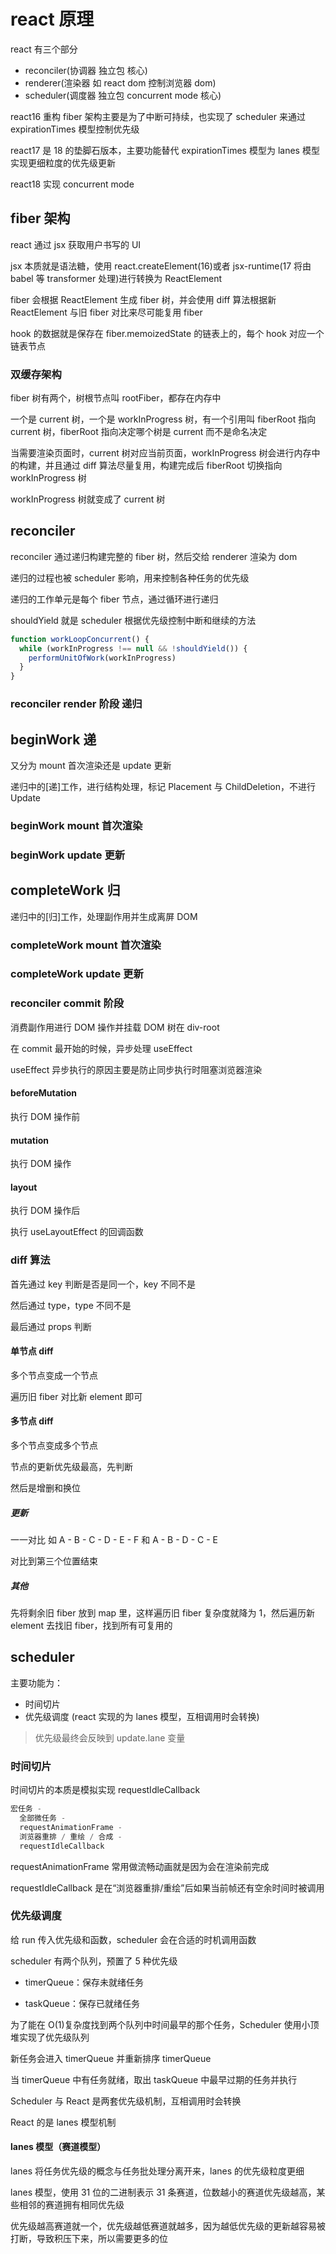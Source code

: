 # react 原理

react 有三个部分

- reconciler(协调器 独立包 核心)
- renderer(渲染器 如 react dom 控制浏览器 dom)
- scheduler(调度器 独立包 concurrent mode 核心)

react16 重构 fiber 架构主要是为了中断可持续，也实现了 scheduler 来通过 expirationTimes 模型控制优先级

react17 是 18 的垫脚石版本，主要功能替代 expirationTimes 模型为 lanes 模型实现更细粒度的优先级更新

react18 实现 concurrent mode

## fiber 架构

react 通过 jsx 获取用户书写的 UI

jsx 本质就是语法糖，使用 react.createElement(16)或者 jsx-runtime(17 将由 babel 等 transformer 处理)进行转换为 ReactElement

fiber 会根据 ReactElement 生成 fiber 树，并会使用 diff 算法根据新 ReactElement 与旧 fiber 对比来尽可能复用 fiber

hook 的数据就是保存在 fiber.memoizedState 的链表上的，每个 hook 对应一个链表节点

### 双缓存架构

fiber 树有两个，树根节点叫 rootFiber，都存在内存中

一个是 current 树，一个是 workInProgress 树，有一个引用叫 fiberRoot 指向 current 树，fiberRoot 指向决定哪个树是 current 而不是命名决定

当需要渲染页面时，current 树对应当前页面，workInProgress 树会进行内存中的构建，并且通过 diff 算法尽量复用，构建完成后 fiberRoot 切换指向 workInProgress 树

workInProgress 树就变成了 current 树

## reconciler

reconciler 通过递归构建完整的 fiber 树，然后交给 renderer 渲染为 dom

递归的过程也被 scheduler 影响，用来控制各种任务的优先级

递归的工作单元是每个 fiber 节点，通过循环进行递归

shouldYield 就是 scheduler 根据优先级控制中断和继续的方法

```js
function workLoopConcurrent() {
  while (workInProgress !== null && !shouldYield()) {
    performUnitOfWork(workInProgress)
  }
}
```

### reconciler render 阶段 递归

## beginWork 递

又分为 mount 首次渲染还是 update 更新

递归中的[递]工作，进行结构处理，标记 Placement 与 ChildDeletion，不进行 Update

### beginWork mount 首次渲染

### beginWork update 更新

## completeWork 归

递归中的[归]工作，处理副作用并生成离屏 DOM

### completeWork mount 首次渲染

### completeWork update 更新

### reconciler commit 阶段

消费副作用进行 DOM 操作并挂载 DOM 树在 div-root

在 commit 最开始的时候，异步处理 useEffect

useEffect 异步执行的原因主要是防止同步执行时阻塞浏览器渲染

#### beforeMutation

执行 DOM 操作前

#### mutation

执行 DOM 操作

#### layout

执行 DOM 操作后

执行 useLayoutEffect 的回调函数

### diff 算法

首先通过 key 判断是否是同一个，key 不同不是

然后通过 type，type 不同不是

最后通过 props 判断

#### 单节点 diff

多个节点变成一个节点

遍历旧 fiber 对比新 element 即可

#### 多节点 diff

多个节点变成多个节点

节点的更新优先级最高，先判断

然后是增删和换位

##### 更新

一一对比
如 A - B - C - D - E - F 和 A - B - D - C - E

对比到第三个位置结束

##### 其他

先将剩余旧 fiber 放到 map 里，这样遍历旧 fiber 复杂度就降为 1，然后遍历新 element 去找旧 fiber，找到所有可复用的

## scheduler

主要功能为：

- 时间切片
- 优先级调度 (react 实现的为 lanes 模型，互相调用时会转换)

> 优先级最终会反映到 update.lane 变量

### 时间切片

时间切片的本质是模拟实现 requestIdleCallback

```js
宏任务 -
  全部微任务 -
  requestAnimationFrame -
  浏览器重排 / 重绘 / 合成 -
  requestIdleCallback
```

requestAnimationFrame 常用做流畅动画就是因为会在渲染前完成

requestIdleCallback 是在“浏览器重排/重绘”后如果当前帧还有空余时间时被调用

### 优先级调度

给 run 传入优先级和函数，scheduler 会在合适的时机调用函数

scheduler 有两个队列，预置了 5 种优先级

- timerQueue：保存未就绪任务

- taskQueue：保存已就绪任务

为了能在 O(1)复杂度找到两个队列中时间最早的那个任务，Scheduler 使用小顶堆实现了优先级队列

新任务会进入 timerQueue 并重新排序 timerQueue

当 timerQueue 中有任务就绪，取出 taskQueue 中最早过期的任务并执行

Scheduler 与 React 是两套优先级机制，互相调用时会转换

React 的是 lanes 模型机制

#### lanes 模型（赛道模型）

lanes 将任务优先级的概念与任务批处理分离开来，lanes 的优先级粒度更细

lanes 模型，使用 31 位的二进制表示 31 条赛道，位数越小的赛道优先级越高，某些相邻的赛道拥有相同优先级

优先级越高赛道就一个，优先级越低赛道就越多，因为越低优先级的更新越容易被打断，导致积压下来，所以需要更多的位
